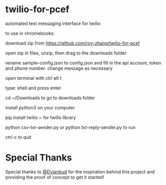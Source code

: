 # twilio-for-pcef
automated text messaging interface for twilio

to use in chromebooks:

download zip from 
https://github.com/roy-zhang/twilio-for-pcef

open zip in files, unzip, then drag to the downloads folder

rename sample-config.json to config.json
and fill in the api account, token and phone number.
change message as necessary

open terminal with ctrl alt t

type: shell and press enter

cd ~/Downloads to go to downloads folder

install python3 on your computer

pip install twilio ~ for twilio library

python csv-txt-sender.py
or
python txt-reply-sender.py
to run

ctrl-c to quit

# Special Thanks
Special thanks to [@Dylanbud](https://github.com/dylanbud) for the inspiration behind this project and providing the proof of concept to get it started!
